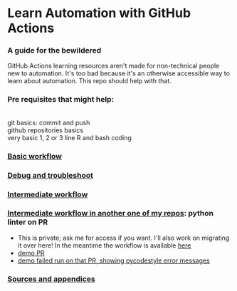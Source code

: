 # Learn Automation with GitHub Actions 

### A guide for the bewildered
GitHub Actions learning resources aren't made for non-technical people new to automation. It's too bad because it's an otherwise accessible way to learn about automation. This repo should help with that.

### Pre requisites that might help:
<br>git basics: commit and push
<br>github repositories basics
<br>very basic 1, 2 or 3 line R and bash coding


### [Basic workflow](https://github.com/lizre/learn-actions/blob/main/learn-actions/learn-actions-basic.md)
### [Debug and troubleshoot](https://github.com/lizre/learn-actions/blob/main/learn-actions/debugging.md)
### [Intermediate workflow](https://github.com/lizre/learn-actions/blob/main/learn-actions/learn-actions-intermediate.md)

### [Intermediate workflow in another one of my repos](https://github.com/lizre/learn-ml/blob/main/.github/workflows/lint.yaml): python linter on PR
- This is private; ask me for access if you want. I'll also work on migrating it over here! In the meantime the workflow is available [here](https://github.com/lizre/learn-actions/blob/main/.github/workflows/intermediate_lint-py.yaml)
- [demo PR](https://github.com/lizre/learn-ml/pull/2)
- [demo failed run on that PR, showing pycodestyle error messages](https://github.com/lizre/learn-ml/pull/2/checks?check_run_id=3568237239)


### [Sources and appendices](https://github.com/lizre/learn-actions/blob/main/learn-actions/sources-and-appendices.md)


